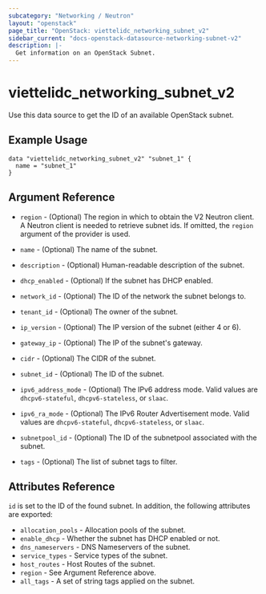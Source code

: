 ```yaml
---
subcategory: "Networking / Neutron"
layout: "openstack"
page_title: "OpenStack: viettelidc_networking_subnet_v2"
sidebar_current: "docs-openstack-datasource-networking-subnet-v2"
description: |-
  Get information on an OpenStack Subnet.
---
```


# viettelidc\_networking\_subnet\_v2

Use this data source to get the ID of an available OpenStack subnet.

## Example Usage

```hcl
data "viettelidc_networking_subnet_v2" "subnet_1" {
  name = "subnet_1"
}
```

## Argument Reference

* `region` - (Optional) The region in which to obtain the V2 Neutron client.
  A Neutron client is needed to retrieve subnet ids. If omitted, the
  `region` argument of the provider is used.

* `name` - (Optional) The name of the subnet.

* `description` - (Optional) Human-readable description of the subnet.

* `dhcp_enabled` - (Optional) If the subnet has DHCP enabled.

* `network_id` - (Optional) The ID of the network the subnet belongs to.

* `tenant_id` - (Optional) The owner of the subnet.

* `ip_version` - (Optional) The IP version of the subnet (either 4 or 6).

* `gateway_ip` - (Optional) The IP of the subnet's gateway.

* `cidr` - (Optional) The CIDR of the subnet.

* `subnet_id` - (Optional) The ID of the subnet.

* `ipv6_address_mode` - (Optional) The IPv6 address mode. Valid values are
  `dhcpv6-stateful`, `dhcpv6-stateless`, or `slaac`.

* `ipv6_ra_mode` - (Optional) The IPv6 Router Advertisement mode. Valid values
  are `dhcpv6-stateful`, `dhcpv6-stateless`, or `slaac`.

* `subnetpool_id` - (Optional) The ID of the subnetpool associated with the subnet.

* `tags` - (Optional) The list of subnet tags to filter.

## Attributes Reference

`id` is set to the ID of the found subnet. In addition, the following attributes
are exported:

* `allocation_pools` - Allocation pools of the subnet.
* `enable_dhcp` - Whether the subnet has DHCP enabled or not.
* `dns_nameservers` - DNS Nameservers of the subnet.
* `service_types` - Service types of the subnet.
* `host_routes` - Host Routes of the subnet.
* `region` - See Argument Reference above.
* `all_tags` - A set of string tags applied on the subnet.
